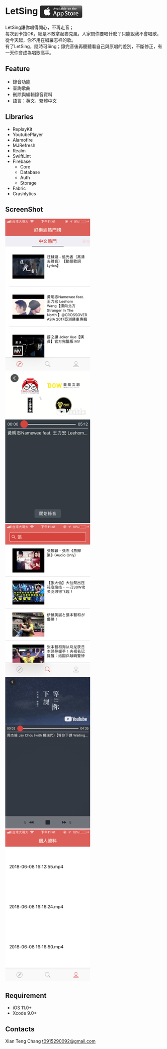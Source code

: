 # LetSing [<img src="https://github.com/ariesssyyyang/Sedo/blob/master/DemoShot/availableOnTheAppStore.png" width = "135" height = "40" alt="StyLife" align=center />](https://itunes.apple.com/us/app/%E4%BE%86%E5%94%B1/id1390893824?mt=8)

LetSing讓你唱得開心，不再走音； <br />
每次到卡拉OK，總是不敢拿起麥克風，人家問你要唱什麼？只能說我不會唱歌，從今天起，你不用在唱羅志祥的歌。<br />
有了LetSing，隨時可Sing；錄完音後再聽聽看自己與原唱的差別，不斷修正，有一天你會成為唱歌高手。<br />

## Feature
 - 錄音功能
 - 查詢歌曲
 - 刪除與編輯錄音資料
 - 語言：英文，繁體中文

## Libraries
 - ReplayKit
 - YoutubePlayer
 - Alamofire
 - MJRefresh
 - Realm 
 - SwiftLint
 - Firebase
    - Core
    - Database
    - Auth
    - Storage
 - Fabric
 - Crashlytics

## ScreenShot

<img src="https://github.com/boompieman/LetSing/blob/README/LetSing/ScreenShots/main.PNG" width="270" height="480"><img src="https://github.com/boompieman/LetSing/blob/README/LetSing/ScreenShots/record.PNG" width="270" height="480">
<img src="https://github.com/boompieman/LetSing/blob/README/LetSing/ScreenShots/search.PNG" width="270" height="480"><img src="https://github.com/boompieman/LetSing/blob/README/LetSing/ScreenShots/review.jpeg" width="270" height="480">
<img src="https://github.com/boompieman/LetSing/blob/README/LetSing/ScreenShots/file.PNG" width="270" height="480">

## Requirement
 - iOS 11.0+
 - Xcode 9.0+

## Contacts
 
 Xian Teng Chang
 t0915290092@gmail.com
